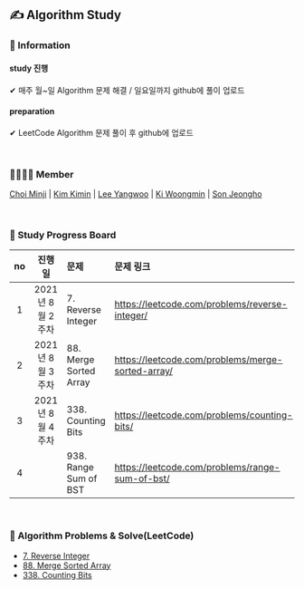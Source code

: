 ## ✍ Algorithm Study
  
### 📣 Information
#### study 진행 
✔ 매주 월~일 Algorithm 문제 해결 / 일요일까지 github에 풀이 업로드  
#### preparation
✔ LeetCode Algorithm 문제 풀이 후 github에 업로드
  
<br />

### 👨‍👩‍👦‍👦 Member
[Choi Minji](https://github.com/CoRoRo10?tab=repositories) | 
[Kim Kimin](https://github.com/kimin3927) |
[Lee Yangwoo](https://github.com/Yang-woo) |
[Ki Woongmin](https://github.com/dndals) |
[Son Jeongho](https://github.com/otterp012)
  
<br />
  
### 📑 Study Progress Board
|no|진행일|문제|문제 링크|분류|             
|:--:|:----:|:----|:---|:---|      
|1|2021년 8월 2주차|7. Reverse Integer|https://leetcode.com/problems/reverse-integer/|Math|    
|2|2021년 8월 3주차|88. Merge Sorted Array|https://leetcode.com/problems/merge-sorted-array/|Array|
|3|2021년 8월 4주차|338. Counting Bits|https://leetcode.com/problems/counting-bits/|Dynamic Programming|
|4||938. Range Sum of BST|https://leetcode.com/problems/range-sum-of-bst/|Depth-First Search|
<br />

### 📂 Algorithm Problems & Solve(LeetCode)
- [7. Reverse Integer](./7.Reverse_Integer)  
- [88. Merge Sorted Array](./88.Merge_Sorted_Array)
- [338. Counting Bits](./338.Counting_Bits)
